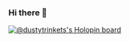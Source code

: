 ### Hi there 👋

[![@dustytrinkets's Holopin board](https://holopin.io/api/user/board?user=dustytrinkets)](https://holopin.io/@dustytrinkets)


<!--
**dustytrinkets/dustytrinkets** is a ✨ _special_ ✨ repository because its `README.md` (this file) appears on your GitHub profile.

Here are some ideas to get you started:

- 🔭 I’m currently working on ...
- 🌱 I’m currently learning ...
- 👯 I’m looking to collaborate on ...
- 🤔 I’m looking for help with ...
- 💬 Ask me about ...
- 📫 How to reach me: ...
- 😄 Pronouns: ...
- ⚡ Fun fact: ...
-->
